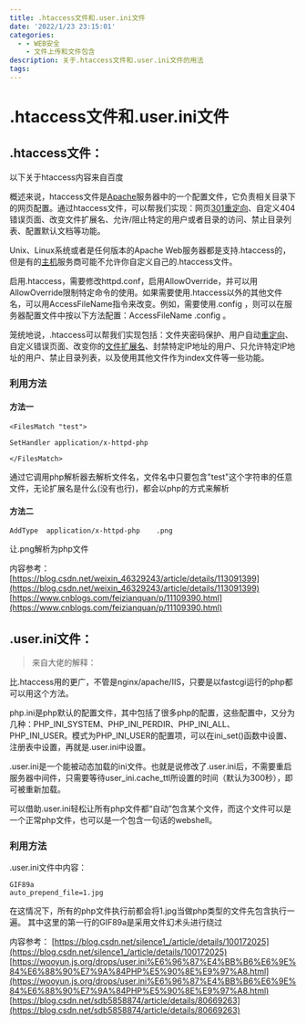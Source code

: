 ```yaml
---
title: .htaccess文件和.user.ini文件
date: '2022/1/23 23:15:01'
categories:
  - - WEB安全
    - 文件上传和文件包含
description: 关于.htaccess文件和.user.ini文件的用法
tags:
---
```


# .htaccess文件和.user.ini文件

## .htaccess文件：

以下关于htaccess内容来自百度

概述来说，htaccess文件是[Apache](https://baike.baidu.com/item/Apache)服务器中的一个配置文件，它负责相关目录下的网页配置。通过htaccess文件，可以帮我们实现：网页[301重定向](https://baike.baidu.com/item/301重定向)、自定义404错误页面、改变文件扩展名、允许/阻止特定的用户或者目录的访问、禁止目录列表、配置默认文档等功能。

Unix、Linux系统或者是任何版本的Apache Web服务器都是支持.htaccess的，但是有的[主机](https://baike.baidu.com/item/主机)服务商可能不允许你自定义自己的.htaccess文件。

启用.htaccess，需要修改httpd.conf，启用AllowOverride，并可以用AllowOverride限制特定命令的使用。如果需要使用.htaccess以外的其他文件名，可以用AccessFileName指令来改变。例如，需要使用.config ，则可以在服务器配置文件中按以下方法配置：AccessFileName .config 。

笼统地说，.htaccess可以帮我们实现包括：文件夹密码保护、用户自动[重定向](https://baike.baidu.com/item/重定向)、自定义错误页面、改变你的[文件扩展名](https://baike.baidu.com/item/文件扩展名)、封禁特定IP地址的用户、只允许特定IP地址的用户、禁止目录列表，以及使用其他文件作为index文件等一些功能。

### 利用方法

#### 方法一

```shell
<FilesMatch "test">
 
SetHandler application/x-httpd-php
 
</FilesMatch>
```

通过它调用php解析器去解析文件名，文件名中只要包含"test"这个字符串的任意文件，无论扩展名是什么(没有也行)，都会以php的方式来解析


#### 方法二

```shell
AddType  application/x-httpd-php    .png
```

让.png解析为php文件 



内容参考：
[https://blog.csdn.net/weixin_46329243/article/details/113091399](https://blog.csdn.net/weixin_46329243/article/details/113091399) 
[https://www.cnblogs.com/feizianquan/p/11109390.html](https://www.cnblogs.com/feizianquan/p/11109390.html)


## .user.ini文件：

>来自大佬的解释：

比.htaccess用的更广，不管是nginx/apache/IIS，只要是以fastcgi运行的php都可以用这个方法。

php.ini是php默认的配置文件，其中包括了很多php的配置，这些配置中，又分为几种：PHP_INI_SYSTEM、PHP_INI_PERDIR、PHP_INI_ALL、PHP_INI_USER。模式为PHP_INI_USER的配置项，可以在ini_set()函数中设置、注册表中设置，再就是.user.ini中设置。

.user.ini是一个能被动态加载的ini文件。也就是说修改了.user.ini后，不需要重启服务器中间件，只需要等待user_ini.cache_ttl所设置的时间（默认为300秒），即可被重新加载。

可以借助.user.ini轻松让所有php文件都“自动”包含某个文件，而这个文件可以是一个正常php文件，也可以是一个包含一句话的webshell。


### 利用方法
.user.ini文件中内容：
```shell
GIF89a
auto_prepend_file=1.jpg 
```
在这情况下，所有的php文件执行前都会将1.jpg当做php类型的文件先包含执行一遍。
其中这里的第一行的GIF89a是采用文件幻术头进行绕过



内容参考：
[https://blog.csdn.net/silence1_/article/details/100172025](https://blog.csdn.net/silence1_/article/details/100172025) 
[https://wooyun.js.org/drops/user.ini%E6%96%87%E4%BB%B6%E6%9E%84%E6%88%90%E7%9A%84PHP%E5%90%8E%E9%97%A8.html](https://wooyun.js.org/drops/user.ini%E6%96%87%E4%BB%B6%E6%9E%84%E6%88%90%E7%9A%84PHP%E5%90%8E%E9%97%A8.html)
[https://blog.csdn.net/sdb5858874/article/details/80669263](https://blog.csdn.net/sdb5858874/article/details/80669263)
